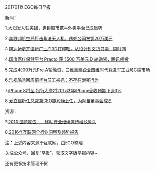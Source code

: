 20170119 EGO每日早报

新闻：


1.[大润发入驻美团，连锁超市携手外卖平台已成趋势](http://36kr.com/p/5062274.html)

2.[美联邦航空局打击非法无人机，违规公司被罚20万美元](http://tech.qq.com/a/20170118/037985.htm)

3.[阿迪达斯开设新厂生产3D打印鞋，从设计到交货只需一周时间](http://36kr.com/p/5062232.html)

4.[印度医疗保健平台 Practo 获 5500 万美元 D 轮融资，腾讯领投](http://36kr.com/p/5062265.html)

5.[完成4000万元Pre-A轮融资，三维重建企业四维时代将进军工业和C端市场](http://36kr.com/p/5057293.html)

6.[乐视酷派回应前华为员工被抓：不存在泄密行为](http://tech.qq.com/a/20170118/031896.htm)

7.[iPhone 8将至 投行大摩将2017财年iPhone营收预期下调3%](http://tech.qq.com/a/20170118/037870.htm)

8.[爱立信新任总裁兼CEO鲍毅康上任，为阿里董事会成员](http://xw.qq.com/tech/20170118033192/TEC2017011803319203)

资源：

7.[2016 回顾报告——移动行业继续保持增长势头](http://go.appannie.com/app-annie-2016-retrospective-cn?language=cn&language=cn)

8.[2016年互联网全行业洞察及趋势报告](http://www.iresearch.com.cn/report/2804.html)

注：上述内容来源于互联网，由EGO整理

关注公众号，回复“早报”，获取文字版早报内容~

还有更多技术管理干货
